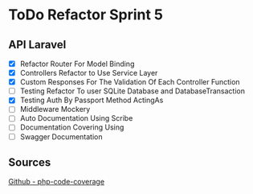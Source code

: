 # ToDo Refactor Sprint 5 

## API Laravel
- [x] Refactor Router For Model Binding
- [x] Controllers Refactor to Use Service Layer
- [x] Custom Responses For The Validation Of Each Controller Function
- [ ] Testing Refactor To user SQLite Database and DatabaseTransaction
- [x] Testing Auth By Passport Method ActingAs
- [ ] Middleware Mockery
- [ ] Auto Documentation Using Scribe
- [ ] Documentation Covering Using 
- [ ] Swagger Documentation

## Sources
[Github - php-code-coverage](https://github.com/sebastianbergmann/php-code-coverage)
